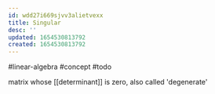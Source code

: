 ```yaml
---
id: wdd27i669sjvv3alietvexx
title: Singular
desc: ''
updated: 1654530813792
created: 1654530813792
---
```

#linear-algebra #concept #todo

matrix whose [[determinant]] is zero, also called 'degenerate'
